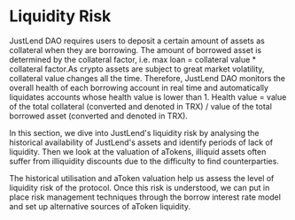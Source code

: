 # Liquidity Risk

JustLend DAO requires users to deposit a certain amount of assets as collateral when they are borrowing. The amount of borrowed asset is determined by the collateral factor, i.e. max loan = collateral value \* collateral factor.As crypto assets are subject to great market volatility, collateral value changes all the time. Therefore, JustLend DAO monitors the overall health of each borrowing account in real time and automatically liquidates accounts whose health value is lower than 1. Health value = value of the total collateral (converted and denoted in TRX) / value of the total borrowed asset (converted and denoted in TRX).

In this section, we dive into JustLend's liquidity risk by analysing the historical availability of JustLend's assets and identify periods of lack of liquidity. Then we look at the valuation of aTokens, illiquid assets often suffer from illiquidity discounts due to the difficulty to find counterparties.

The historical utilisation and aToken valuation help us assess the level of liquidity risk of the protocol. Once this risk is understood, we can put in place risk management techniques through the borrow interest rate model and set up alternative sources of aToken liquidity.
